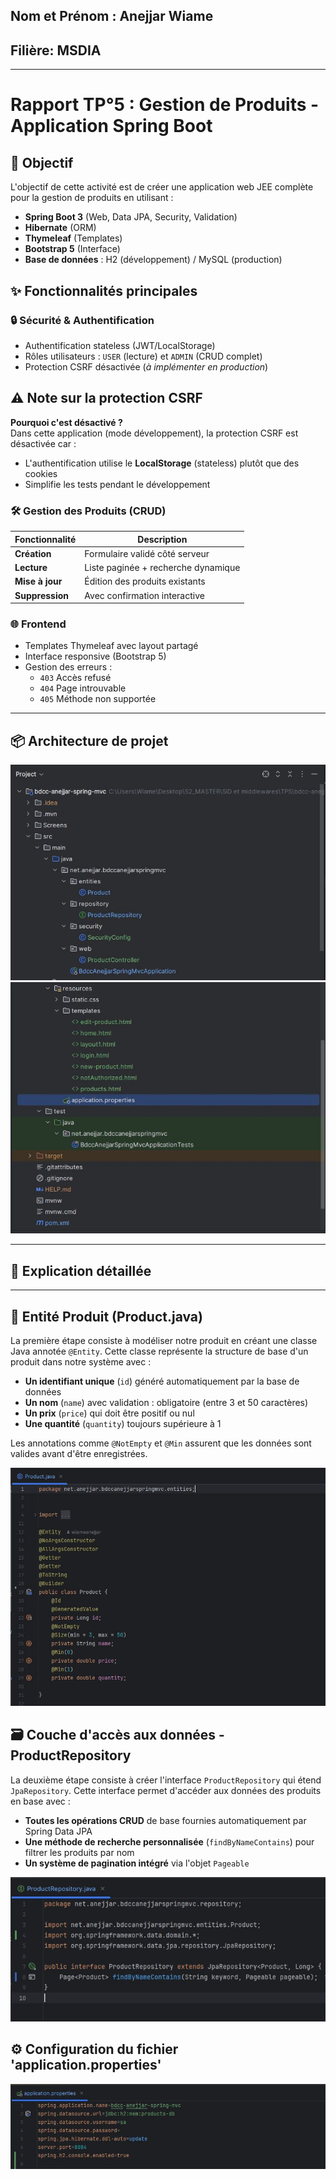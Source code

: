 ## Nom et Prénom : Anejjar Wiame
## Filière: MSDIA

---
# Rapport TP°5 : Gestion de Produits - Application Spring Boot

## 📌 Objectif
L'objectif de cette activité est de créer une application web JEE complète pour la gestion de produits en utilisant :
- **Spring Boot 3** (Web, Data JPA, Security, Validation)
- **Hibernate** (ORM)
- **Thymeleaf** (Templates)
- **Bootstrap 5** (Interface)
- **Base de données** : H2 (développement) / MySQL (production)
  
## ✨ Fonctionnalités principales

### 🔒 Sécurité & Authentification
- Authentification stateless (JWT/LocalStorage)
- Rôles utilisateurs : `USER` (lecture) et `ADMIN` (CRUD complet)
- Protection CSRF désactivée (*à implémenter en production*)
  
## ⚠️ Note sur la protection CSRF

**Pourquoi c'est désactivé ?**  
Dans cette application (mode développement), la protection CSRF est désactivée car :
- L'authentification utilise le **LocalStorage** (stateless) plutôt que des cookies
- Simplifie les tests pendant le développement


### 🛠️ Gestion des Produits (CRUD)
| Fonctionnalité       | Description                                  |
|----------------------|---------------------------------------------|
| **Création**         | Formulaire validé côté serveur              |
| **Lecture**          | Liste paginée + recherche dynamique         |
| **Mise à jour**      | Édition des produits existants              |
| **Suppression**      | Avec confirmation interactive               |

### 🌐 Frontend
- Templates Thymeleaf avec layout partagé
- Interface responsive (Bootstrap 5)
- Gestion des erreurs :
  - `403` Accès refusé
  - `404` Page introuvable
  - `405` Méthode non supportée

 ---
## 📦 Architecture de projet 

![img](Screens/archit1.JPG)
![img](Screens/archit2.JPG)

 ---
## 📄 Explication détaillée 
  
---
## 🛒 Entité Produit (Product.java)

La première étape consiste à modéliser notre produit en créant une classe Java annotée `@Entity`. Cette classe représente la structure de base d'un produit dans notre système avec :

- **Un identifiant unique** (`id`) généré automatiquement par la base de données  
- **Un nom** (`name`) avec validation : obligatoire (entre 3 et 50 caractères)  
- **Un prix** (`price`) qui doit être positif ou nul  
- **Une quantité** (`quantity`) toujours supérieure à 1  

Les annotations comme `@NotEmpty` et `@Min` assurent que les données sont valides avant d'être enregistrées. 

![img](Screens/pageproduct.JPG)

## 🗃️ Couche d'accès aux données - ProductRepository

La deuxième étape consiste à créer l'interface `ProductRepository` qui étend `JpaRepository`. Cette interface permet d'accéder aux données des produits en base avec :

- **Toutes les opérations CRUD** de base fournies automatiquement par Spring Data JPA  
- **Une méthode de recherche personnalisée** (`findByNameContains`) pour filtrer les produits par nom  
- **Un système de pagination intégré** via l'objet `Pageable`  

![img](Screens/productRepo.JPG)

## ⚙️ Configuration du fichier 'application.properties'
![img](Screens/properties.JPG)
